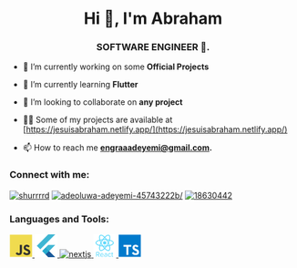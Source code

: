 <h1 align="center">Hi 👋, I'm Abraham</h1>
<h3 align="center">SOFTWARE ENGINEER 🚀.</h3>

- 🔭 I’m currently working on some **Official Projects**

- 🌱 I’m currently learning **Flutter**

- 👯 I’m looking to collaborate on **any project**

- 👨‍💻 Some of my projects are available at [https://jesuisabraham.netlify.app/](https://jesuisabraham.netlify.app/)

- 📫 How to reach me **engraaadeyemi@gmail.com.**

<h3 align="left">Connect with me:</h3>
<p align="left">
<a href="https://twitter.com/shurrrrd" target="blank"><img align="center" src="https://raw.githubusercontent.com/rahuldkjain/github-profile-readme-generator/master/src/images/icons/Social/twitter.svg" alt="shurrrrd" height="30" width="40" /></a>
<a href="https://linkedin.com/in/adeoluwa-adeyemi-45743222b/" target="blank"><img align="center" src="https://raw.githubusercontent.com/rahuldkjain/github-profile-readme-generator/master/src/images/icons/Social/linked-in-alt.svg" alt="adeoluwa-adeyemi-45743222b/" height="30" width="40" /></a>
<a href="https://stackoverflow.com/users/18630442" target="blank"><img align="center" src="https://raw.githubusercontent.com/rahuldkjain/github-profile-readme-generator/master/src/images/icons/Social/stack-overflow.svg" alt="18630442" height="30" width="40" /></a>
</p>

<h3 align="left">Languages and Tools:</h3>
<p align="left"> </a> <a href="https://developer.mozilla.org/en-US/docs/Web/JavaScript" target="_blank" rel="noreferrer"> <img src="https://raw.githubusercontent.com/devicons/devicon/master/icons/javascript/javascript-original.svg" alt="javascript" width="40" height="40"/> </a> <a href="https://flutter.dev/" target="_blank" rel="noreferrer">  <img src="https://raw.githubusercontent.com/devicons/devicon/master/icons/flutter/flutter-original.svg" alt="flutter" width="40" height="40"/> </a> <a href="https://nextjs.org/" target="_blank" rel="noreferrer">
<img src="https://cdn.worldvectorlogo.com/logos/nextjs-2.svg" alt="nextjs" width="40" height="40"/> </a>  </a> <a href="https://reactjs.org/" target="_blank" rel="noreferrer"> <img src="https://raw.githubusercontent.com/devicons/devicon/master/icons/react/react-original-wordmark.svg" alt="react" width="40" height="40"/> </a> <a href="https://www.typescriptlang.org/" target="_blank" rel="noreferrer"> <img src="https://raw.githubusercontent.com/devicons/devicon/master/icons/typescript/typescript-original.svg" alt="typescript" width="40" height="40"/> </a> </p>



